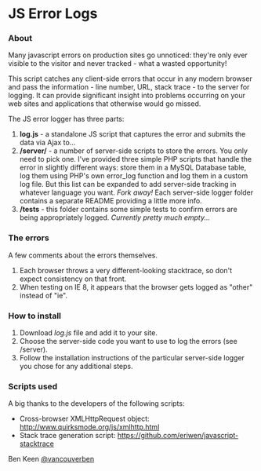 # JS Error Logs

### About 
Many javascript errors on production sites go unnoticed: they're only ever visible to the visitor and never tracked - what 
a wasted opportunity!

This script catches any client-side errors that occur in any modern browser and pass the information - line number, URL, 
stack trace - to the server for logging. It can provide significant insight into problems occurring on your web sites 
and applications that otherwise would go missed.

The JS error logger has three parts:

1. **log.js** - a standalone JS script that captures the error and submits the data via Ajax to...
2. **/server/** - a number of server-side scripts to store the errors. You only need to pick one. I've provided three 
simple PHP scripts that handle the error in slightly different ways: store them in a MySQL Database table, log them 
using PHP's own error_log function and log them in a custom log file. But this list can be expanded to add server-side tracking in 
whatever language you want. *Fork away!* Each server-side logger folder contains a separate README providing a little more 
info.
3. **/tests** - this folder contains some simple tests to confirm errors are being appropriately logged. *Currently pretty 
much empty...*


### The errors
A few comments about the errors themselves.
1. Each browser throws a very different-looking stacktrace, so don't expect consistency on that front.
2. When testing on IE 8, it appears that the browser gets logged as "other" instead of "ie".


### How to install
1. Download *log.js* file and add it to your site.
2. Choose the server-side code you want to use to log the errors (see /server).
3. Follow the installation instructions of the particular server-side logger you chose for any additional steps.


### Scripts used
A big thanks to the developers of the following scripts:
* Cross-browser XMLHttpRequest object: http://www.quirksmode.org/js/xmlhttp.html
* Stack trace generation script: https://github.com/eriwen/javascript-stacktrace


Ben Keen
[@vancouverben](https://twitter.com/#!/vancouverben)